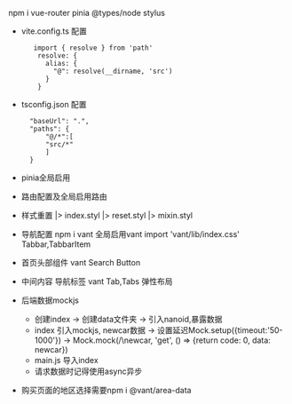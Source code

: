 npm i vue-router pinia @types/node stylus

- vite.config.ts 配置

  ```
     import { resolve } from 'path'
      resolve: {
        alias: {
          "@": resolve(__dirname, 'src')
        }
      }
  ```

- tsconfig.json 配置

  ```
    "baseUrl": ".",
    "paths": {
        "@/*":[
        "src/*"
        ]
    }
  ```
- pinia全局启用

- 路由配置及全局启用路由

- 样式重置
  |> index.styl
  |> reset.styl
  |> mixin.styl


- 导航配置
  npm i vant 全局启用vant 
  import 'vant/lib/index.css'
  Tabbar,TabbarItem

- 首页头部组件
  vant Search Button

- 中间内容
  导航标签 vant Tab,Tabs
  弹性布局

- 后端数据mockjs
  - 创建index -> 创建data文件夹 -> 引入nanoid,暴露数据
  - index 
    引入mockjs, newcar数据 -> 设置延迟Mock.setup({timeout:'50-1000'}) ->
    Mock.mock(\/\newcar\, 'get', () => {return code: 0, data: newcar})
  - main.js 导入index
  - 请求数据时记得使用async异步

- 购买页面的地区选择需要npm i @vant/area-data
